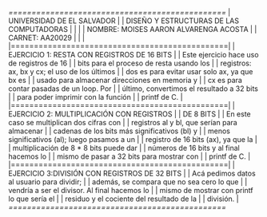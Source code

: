                 
*===============================================*
|           UNIVERSIDAD DE EL SALVADOR          |
|   DISEÑO Y ESTRUCTURAS DE LAS COMPUTADORAS    |
|                                               |
| NOMBRE:   MOISES AARON ALVARENGA ACOSTA       |
| CARNET:   AA20029                             |
|                                               |
|===============================================|
| EJERCICIO 1: RESTA CON REGISTROS DE 16 BITS   |
| Este ejercicio hace uso de registros de 16    |
| bits para el proceso de resta usando los      |
| registros: ax, bx y cx; el uso de los últimos |
| dos es para evitar usar solo ax, ya que bx es |
| usado para almacenar direcciones en memoria y |
| cx es para contar pasadas de un loop. Por     |
| último, convertimos el resultado a 32 bits    |
| para poder imprimir con la función            |
| printf de C.                                  |
|===============================================|
| EJERCICIO 2: MULTIPLICACIÓN CON REGISTROS     |
|                 DE 8 BITS                     |
| En este caso se multiplican dos cifras con    |
| registros al y bl, que serían para almacenar  |
| cadenas de los bits más significativos (bl) y |
| menos significativos (al); luego pasamos a un |
| registro de 16 bits (ax), ya que la           |
| multiplicación de 8 * 8 bits puede dar        |
| números de 16 bits y al final hacemos lo      |
| mismo de pasar a 32 bits para mostrar con     |
| printf de C.                                  |
|===============================================|
| EJERCICIO 3:DIVISIÓN CON REGISTROS DE 32 BITS |
| Acá pedimos datos al usuario para dividir;    |
| además, se compara que no sea cero lo que     |
| vendría a ser el divisor. Al final hacemos lo |
| mismo de mostrar con printf lo que sería el   |
| residuo y el cociente del resultado de la     |
| división.                                     |
*===============================================*